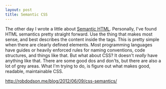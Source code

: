 ```yaml
---
layout: post
title: Semantic CSS
---
```

The other day I wrote a little about [Semantic HTML](http://markrabey.com/2014/05/14/semantic-html/). Personally, I've found HTML semantics pretty straight forward. Use the thing that makes most sense, and best describes the content inside the tags. This is pretty simple when there are clearly defined elements. Most programming languages have guides or heavily enforced rules for naming conventions, code structures, and things like that. But what about CSS? It doesn't *really* have anything like that. There are some good dos and don'ts, but there are also a lot of grey areas. What I'm trying to do, is figure out what makes good, readable, maintainable CSS.



http://robdodson.me/blog/2012/06/09/css-semantics/


